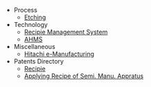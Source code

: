 * Process
  * [Etching](/process/etch-def.md)
* Technology
  * [Recipie Management System](rms.md)
  * [AHMS](ahms.md)
* Miscellaneous
  * [Hitachi e-Manufacturing](https://jnanadarshan.github.io/docsify/hitachi-emanufacturing.html)
* Patents Directory
  * [Recipie](/patents/recipie.md)
  * [Applying Recipe of Semi. Manu. Appratus](/patents/us6000830a.md "System for applying recipe of semiconductor manufacturing apparatus")


